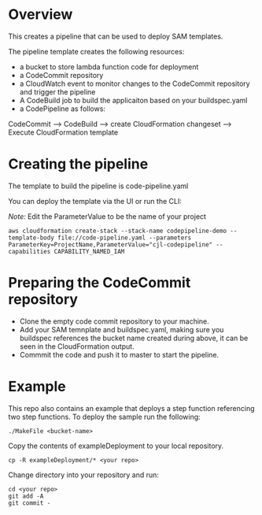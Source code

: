 # Overview

This creates a pipeline that can be used to deploy SAM templates.

The pipeline template creates the following resources:

- a bucket to store lambda function code for deployment
- a CodeCommit repository
- a CloudWatch event to monitor changes to the CodeCommit repository and trigger the pipeline
- A CodeBuild job to build the applicaiton based on your buildspec.yaml
- a CodePipeline as follows:

CodeCommit --> CodeBuild --> create CloudFormation changeset --> Execute CloudFormation template

# Creating the pipeline

The template to build the pipeline is code-pipeline.yaml

You can deploy the template via the UI or run the CLI:

*Note:* Edit the ParameterValue to be the name of your project

```
aws cloudformation create-stack --stack-name codepipeline-demo --template-body file://code-pipeline.yaml --parameters ParameterKey=ProjectName,ParameterValue="cjl-codepipeline" --capabilities CAPABILITY_NAMED_IAM
```

# Preparing the CodeCommit repository

- Clone the empty code commit repository to your machine.
- Add your SAM temnplate and buildspec.yaml, making sure you buildspec references the bucket name created during above, it can be seen in the CloudFormation output.
- Commmit the code and push it to master to start the pipeline.

# Example

This repo also contains an example that deploys a step function referencing two step functions. To deploy the sample run the following:

```
./MakeFile <bucket-name>
```

Copy the contents of exampleDeployment to your local repository.

```
cp -R exampleDeployment/* <your repo>
```

Change directory into your repository and run:

```
cd <your repo>
git add -A
git commit -
